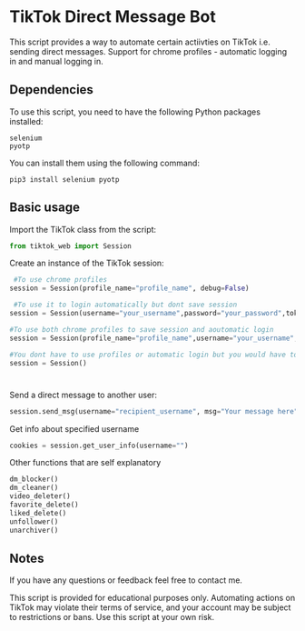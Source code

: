 # TikTok Direct Message Bot

This script provides a way to automate certain actiivties on TikTok i.e. sending direct messages.
Support for chrome profiles - automatic logging in and manual logging in.

## Dependencies

To use this script, you need to have the following Python packages installed:

    selenium
    pyotp

You can install them using the following command:

    pip3 install selenium pyotp

## Basic usage

Import the TikTok class from the script:
````py
from tiktok_web import Session
````

Create an instance of the TikTok session:

````py
 #To use chrome profiles
session = Session(profile_name="profile_name", debug=False)                                                      

 #To use it to login automatically but dont save session 
session = Session(username="your_username",password="your_password",token="your_2fa_token(optional)", debug=False)   

#To use both chrome profiles to save session and aoutomatic login  
session = Session(profile_name="profile_name",username="your_username",password="your_password",token="your_2fa_token(optional)")

#You dont have to use profiles or automatic login but you would have to login every time by yourself
session = Session()    
````


#
Send a direct message to another user:
```py
session.send_msg(username="recipient_username", msg="Your message here")
````



Get info about specified username
````py
cookies = session.get_user_info(username="")
````

Other functions that are self explanatory
````py
dm_blocker()
dm_cleaner()
video_deleter()
favorite_delete()
liked_delete()
unfollower()
unarchiver()
````

## Notes
If you have any questions or feedback feel free to contact me.

This script is provided for educational purposes only. Automating actions on TikTok may violate their terms of service, and your account may be subject to restrictions or bans. Use this script at your own risk.


